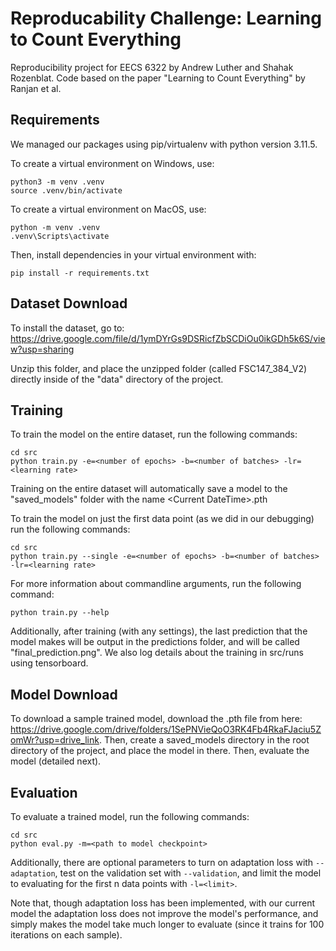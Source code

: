 # Reproducability Challenge: Learning to Count Everything
Reproducibility project for EECS 6322 by Andrew Luther and Shahak Rozenblat.
Code based on the paper "Learning to Count Everything" by Ranjan et al.

## Requirements

We managed our packages using pip/virtualenv with python version 3.11.5.

To create a virtual environment on Windows, use:

```
python3 -m venv .venv
source .venv/bin/activate
```

To create a virtual environment on MacOS, use:
```
python -m venv .venv
.venv\Scripts\activate
```

Then, install dependencies in your virtual environment with:
```
pip install -r requirements.txt
```

## Dataset Download

To install the dataset, go to:
https://drive.google.com/file/d/1ymDYrGs9DSRicfZbSCDiOu0ikGDh5k6S/view?usp=sharing 

Unzip this folder, and place the unzipped folder (called FSC147_384_V2) directly inside of the "data" directory of the project.

## Training

To train the model on the entire dataset, run the following commands:
```
cd src
python train.py -e=<number of epochs> -b=<number of batches> -lr=<learning rate>
```

Training on the entire dataset will automatically save a model to the "saved_models" folder with the name \<Current DateTime\>.pth

To train the model on just the first data point (as we did in our debugging) run the following commands:
```
cd src
python train.py --single -e=<number of epochs> -b=<number of batches> -lr=<learning rate>
```

For more information about commandline arguments, run the following command:
```
python train.py --help
```

Additionally, after training (with any settings), the last prediction that the model makes will be output in the predictions folder, and will be called "final_prediction.png". We also log details about the training in src/runs using tensorboard.

## Model Download

To download a sample trained model, download the .pth file from here: https://drive.google.com/drive/folders/1SePNVieQoO3RK4Fb4RkaFJaciu5ZomWr?usp=drive_link. Then, create a saved_models directory in the root directory of the project, and place the model in there. Then, evaluate the model (detailed next). 

## Evaluation

To evaluate a trained model, run the following commands:
```
cd src
python eval.py -m=<path to model checkpoint>
```

Additionally, there are optional parameters to turn on adaptation loss with ```--adaptation```, test on the validation set with ```--validation```, and limit the model to evaluating for the first n data points with ```-l=<limit>```.

Note that, though adaptation loss has been implemented, with our current model the adaptation loss does not improve the model's performance, and simply makes the model take much longer to evaluate (since it trains for 100 iterations on each sample).